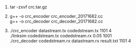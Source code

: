 1. tar -zxvf crc.tar.gz

2. g++ -o crc_encoder crc_encoder_20171682.cc <br>
   g++ -o crc_decoder crc_decoder_20171682.cc
   
3. ./crc_encoder datastream.tx codedstream.tx 1101 4<br>
   ./linksim codedstream.tx codedstream.rx 0.05 1001<br>
   ./crc_decoder codedstream.rx datastream.rx result.txt 1101 4
